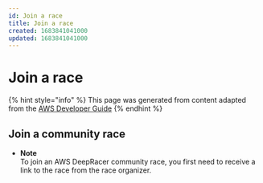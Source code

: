 ```yaml
---
id: Join a race
title: Join a race
created: 1683841041000
updated: 1683841041000
---
```

# Join a race

{% hint style="info" %}
This page was generated from content adapted from the [AWS Developer Guide](https://github.com/awsdocs/aws-deepracer-developer-guide.git)
{% endhint %}

## Join a community race

- **Note**  
To join an AWS DeepRacer community race, you first need to receive a link to the race from the race organizer\.

